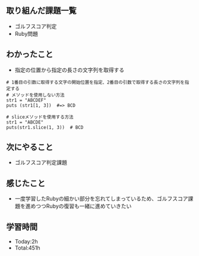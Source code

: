 ## 取り組んだ課題一覧
- ゴルフスコア判定
- Ruby問題

## わかったこと
- 指定の位置から指定の長さの文字列を取得する
```
# 1番目の引数に取得する文字の開始位置を指定、2番目の引数で取得する長さの文字列を指定する
# メソッドを使用しない方法
str1 = "ABCDEF"
puts (str1[1, 3])  #=> BCD

# sliceメソッドを使用する方法
str1 = "ABCDE"
puts(str1.slice(1, 3))  # BCD
```
  
## 次にやること
- ゴルフスコア判定課題

## 感じたこと
- 一度学習したRubyの細かい部分を忘れてしまっているため、ゴルフスコア課題を進めつつRubyの復習も一緒に進めていきたい
  
## 学習時間
- Today:2h
- Total:451h
 
